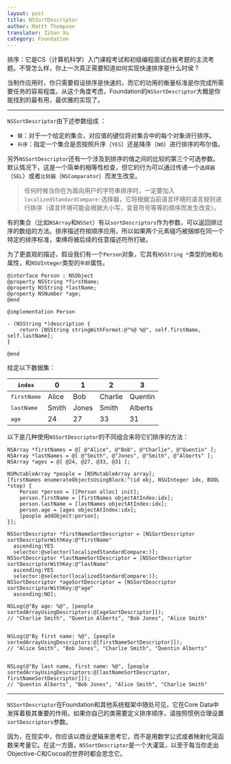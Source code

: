 ```yaml
---
layout: post
title: NSSortDescriptor
author: Mattt Thompson
translator: Zihan Xu
category: Foundation
---
```


排序：它是CS（计算机科学）入门课程考试和初级编程面试白板考题的主流考题。不管怎么样，你上一次真正需要知道如何实现快速排序是什么时侯？

当制作应用时，你只需要假设排序是快速的，而它的功用的衡量标准是你完成所需要任务的容易程度。从这个角度考虑，Foundation的`NSSortDescriptor`大概是你能找到的最有用，最优雅的实现了。

* * *

`NSSortDescriptor`由下述参数组成	：

- `键`：对于一个给定的集合，对应值的键位将对集合中的每个对象进行排序。
- `升序`：指定一个集合是否按照升序（`YES`）还是降序（`NO`）进行排序的布尔值。

另外`NSSortDescriptor`还有一个涉及到排序的值之间的比较的第三个可选参数。默认情况下，这是一个简单的相等性检查，但它的行为可以通过传递一个`选择器`（`SEL`）或者`比较器`（`NSComparator`）而发生改变。

> 任何时候当你在为面向用户的字符串排序时，一定要加入`localizedStandardCompare:`选择器，它将根据当前语言环境的语言规则进行排序（语言环境可能会根据大小写，变音符号等等的顺序而发生改变）。

有的集合（比如`NSArray`和`NSSet`）有以`sortDescriptors`作为参数，可以返回排过序的数组的方法。排序描述符按顺序应用，所以如果两个元素碰巧被捆绑在同一个特定的排序标准，束缚将被后续的任意描述符所打破。

为了更直观的描述，假设我们有一个`Person`对象，它具有`NSString *`类型的`姓`和`名`属性，和`NSUInteger`类型的`年龄`属性。

~~~{objective-c}
@interface Person : NSObject
@property NSString *firstName;
@property NSString *lastName;
@property NSNumber *age;
@end

@implementation Person

- (NSString *)description {
    return [NSString stringWithFormat:@"%@ %@", self.firstName, self.lastName];
}

@end
~~~

给定以下数据集：

<table>
  <thead>
    <tr>
      <th><tt>index</tt></th>
      <th>0</th>
      <th>1</th>
      <th>2</th>
      <th>3</th>
    </tr>
  </thead>
  <tbody>
    <tr>
      <td><tt>firstName</tt></td>
      <td>Alice</td>
      <td>Bob</td>
      <td>Charlie</td>
      <td>Quentin</td>
    </tr>
    <tr>
      <td><tt>lastName</tt></td>
      <td>Smith</td>
      <td>Jones</td>
      <td>Smith</td>
      <td>Alberts</td>
    </tr>
    <tr>
      <td><tt>age</tt></td>
      <td>24</td>
      <td>27</td>
      <td>33</td>
      <td>31</td>
    </tr>
  </tbody>
</table>

以下是几种使用`NSSortDescriptor`的不同组合来将它们排序的方法：

~~~{objective-c}
NSArray *firstNames = @[ @"Alice", @"Bob", @"Charlie", @"Quentin" ];
NSArray *lastNames = @[ @"Smith", @"Jones", @"Smith", @"Alberts" ];
NSArray *ages = @[ @24, @27, @33, @31 ];

NSMutableArray *people = [NSMutableArray array];
[firstNames enumerateObjectsUsingBlock:^(id obj, NSUInteger idx, BOOL *stop) {
    Person *person = [[Person alloc] init];
    person.firstName = [firstNames objectAtIndex:idx];
    person.lastName = [lastNames objectAtIndex:idx];
    person.age = [ages objectAtIndex:idx];
    [people addObject:person];
}];

NSSortDescriptor *firstNameSortDescriptor = [NSSortDescriptor sortDescriptorWithKey:@"firstName"
  ascending:YES
  selector:@selector(localizedStandardCompare:)];
NSSortDescriptor *lastNameSortDescriptor = [NSSortDescriptor sortDescriptorWithKey:@"lastName"
  ascending:YES
  selector:@selector(localizedStandardCompare:)];
NSSortDescriptor *ageSortDescriptor = [NSSortDescriptor sortDescriptorWithKey:@"age"
  ascending:NO];

NSLog(@"By age: %@", [people sortedArrayUsingDescriptors:@[ageSortDescriptor]]);
// "Charlie Smith", "Quentin Alberts", "Bob Jones", "Alice Smith"


NSLog(@"By first name: %@", [people sortedArrayUsingDescriptors:@[firstNameSortDescriptor]]);
// "Alice Smith", "Bob Jones", "Charlie Smith", "Quentin Alberts"


NSLog(@"By last name, first name: %@", [people sortedArrayUsingDescriptors:@[lastNameSortDescriptor, firstNameSortDescriptor]]);
// "Quentin Alberts", "Bob Jones", "Alice Smith", "Charlie Smith"
~~~

* * *

`NSSortDescriptor`在Foundation和其他系统框架中随处可见，它在Core Data中发挥着极其重要的作用。如果你自己的类需要定义排序顺序，请按照惯例合理设置`sortDescriptors`参数。

因为，在现实中，你应该以商业逻辑来思考它，而不是用数学公式或者映射化简函数来考量它。在这一方面，`NSSortDescriptor`是一个大灌篮，以至于每当你走出Objective-C和Cocoa的世界时都会思念它。
